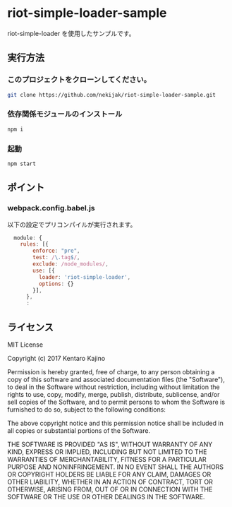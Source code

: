 # riot-simple-loader-sample
riot-simple-loader を使用したサンプルです。

## 実行方法

### このプロジェクトをクローンしてください。
```bash
git clone https://github.com/nekijak/riot-simple-loader-sample.git
```

### 依存関係モジュールのインストール
```bash
npm i
```

### 起動
```bash
npm start
```

## ポイント

### webpack.config.babel.js
以下の設定でプリコンパイルが実行されます。
```javascript
  module: {
    rules: [{
        enforce: "pre",
        test: /\.tag$/,
        exclude: /node_modules/,
        use: [{
          loader: 'riot-simple-loader',
          options: {}
        }],
      },
      :
```

## ライセンス

MIT License

Copyright (c) 2017 Kentaro Kajino

Permission is hereby granted, free of charge, to any person obtaining a copy
of this software and associated documentation files (the "Software"), to deal
in the Software without restriction, including without limitation the rights
to use, copy, modify, merge, publish, distribute, sublicense, and/or sell
copies of the Software, and to permit persons to whom the Software is
furnished to do so, subject to the following conditions:

The above copyright notice and this permission notice shall be included in all
copies or substantial portions of the Software.

THE SOFTWARE IS PROVIDED "AS IS", WITHOUT WARRANTY OF ANY KIND, EXPRESS OR
IMPLIED, INCLUDING BUT NOT LIMITED TO THE WARRANTIES OF MERCHANTABILITY,
FITNESS FOR A PARTICULAR PURPOSE AND NONINFRINGEMENT. IN NO EVENT SHALL THE
AUTHORS OR COPYRIGHT HOLDERS BE LIABLE FOR ANY CLAIM, DAMAGES OR OTHER
LIABILITY, WHETHER IN AN ACTION OF CONTRACT, TORT OR OTHERWISE, ARISING FROM,
OUT OF OR IN CONNECTION WITH THE SOFTWARE OR THE USE OR OTHER DEALINGS IN THE
SOFTWARE.
